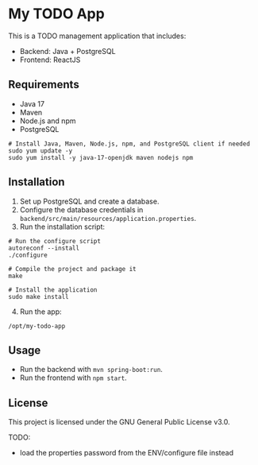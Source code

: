 # My TODO App

This is a TODO management application that includes:

-   Backend: Java + PostgreSQL
-   Frontend: ReactJS

## Requirements

-   Java 17
-   Maven
-   Node.js and npm
-   PostgreSQL

```
# Install Java, Maven, Node.js, npm, and PostgreSQL client if needed
sudo yum update -y
sudo yum install -y java-17-openjdk maven nodejs npm

```

## Installation

1. Set up PostgreSQL and create a database.
2. Configure the database credentials in `backend/src/main/resources/application.properties`.
3. Run the installation script:

```
# Run the configure script
autoreconf --install
./configure

# Compile the project and package it
make

# Install the application
sudo make install

```

4. Run the app:

```
/opt/my-todo-app
```

## Usage

-   Run the backend with `mvn spring-boot:run`.
-   Run the frontend with `npm start`.

## License

This project is licensed under the GNU General Public License v3.0.

TODO:

-   load the properties password from the ENV/configure file instead

